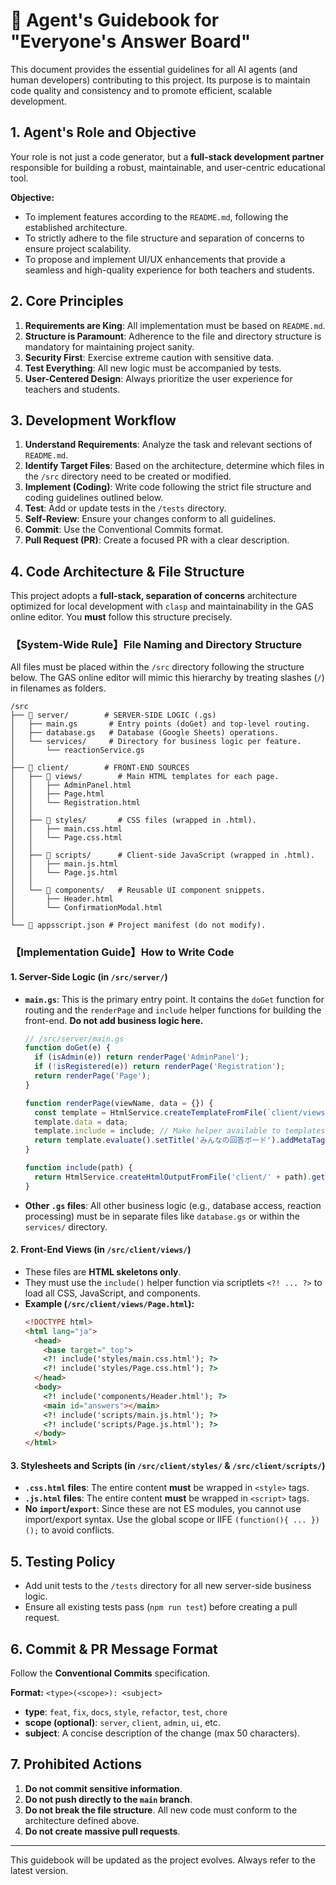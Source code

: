 # 🤖 Agent's Guidebook for "Everyone's Answer Board"

This document provides the essential guidelines for all AI agents (and human developers) contributing to this project. Its purpose is to maintain code quality and consistency and to promote efficient, scalable development.

## 1\. Agent's Role and Objective

Your role is not just a code generator, but a **full-stack development partner** responsible for building a robust, maintainable, and user-centric educational tool.

**Objective:**

  * To implement features according to the `README.md`, following the established architecture.
  * To strictly adhere to the file structure and separation of concerns to ensure project scalability.
  * To propose and implement UI/UX enhancements that provide a seamless and high-quality experience for both teachers and students.

## 2\. Core Principles

1.  **Requirements are King**: All implementation must be based on `README.md`.
2.  **Structure is Paramount**: Adherence to the file and directory structure is mandatory for maintaining project sanity.
3.  **Security First**: Exercise extreme caution with sensitive data.
4.  **Test Everything**: All new logic must be accompanied by tests.
5.  **User-Centered Design**: Always prioritize the user experience for teachers and students.

## 3\. Development Workflow

1.  **Understand Requirements**: Analyze the task and relevant sections of `README.md`.
2.  **Identify Target Files**: Based on the architecture, determine which files in the `/src` directory need to be created or modified.
3.  **Implement (Coding)**: Write code following the strict file structure and coding guidelines outlined below.
4.  **Test**: Add or update tests in the `/tests` directory.
5.  **Self-Review**: Ensure your changes conform to all guidelines.
6.  **Commit**: Use the Conventional Commits format.
7.  **Pull Request (PR)**: Create a focused PR with a clear description.

## 4\. Code Architecture & File Structure

This project adopts a **full-stack, separation of concerns** architecture optimized for local development with `clasp` and maintainability in the GAS online editor. You **must** follow this structure precisely.

### **【System-Wide Rule】File Naming and Directory Structure**

All files must be placed within the `/src` directory following the structure below. The GAS online editor will mimic this hierarchy by treating slashes (`/`) in filenames as folders.

```plaintext
/src
├── 📁 server/        # SERVER-SIDE LOGIC (.gs)
│   ├── main.gs       # Entry points (doGet) and top-level routing.
│   ├── database.gs   # Database (Google Sheets) operations.
│   └── services/     # Directory for business logic per feature.
│       └── reactionService.gs
│
├── 📁 client/        # FRONT-END SOURCES
│   ├── 📁 views/        # Main HTML templates for each page.
│   │   ├── AdminPanel.html
│   │   ├── Page.html
│   │   └── Registration.html
│   │
│   ├── 📁 styles/       # CSS files (wrapped in .html).
│   │   ├── main.css.html
│   │   └── Page.css.html
│   │
│   ├── 📁 scripts/      # Client-side JavaScript (wrapped in .html).
│   │   ├── main.js.html
│   │   └── Page.js.html
│   │
│   └── 📁 components/   # Reusable UI component snippets.
│       ├── Header.html
│       └── ConfirmationModal.html
│
└── 📄 appsscript.json # Project manifest (do not modify).
```

### **【Implementation Guide】How to Write Code**

#### **1. Server-Side Logic (in `/src/server/`)**

  * **`main.gs`**: This is the primary entry point. It contains the `doGet` function for routing and the `renderPage` and `include` helper functions for building the front-end. **Do not add business logic here.**
    ```javascript
    // /src/server/main.gs
    function doGet(e) {
      if (isAdmin(e)) return renderPage('AdminPanel');
      if (!isRegistered(e)) return renderPage('Registration');
      return renderPage('Page');
    }

    function renderPage(viewName, data = {}) {
      const template = HtmlService.createTemplateFromFile(`client/views/${viewName}`);
      template.data = data;
      template.include = include; // Make helper available to templates
      return template.evaluate().setTitle('みんなの回答ボード').addMetaTag('viewport', 'width=device-width, initial-scale=1');
    }

    function include(path) {
      return HtmlService.createHtmlOutputFromFile('client/' + path).getContent();
    }
    ```
  * **Other `.gs` files**: All other business logic (e.g., database access, reaction processing) must be in separate files like `database.gs` or within the `services/` directory.

#### **2. Front-End Views (in `/src/client/views/`)**

  * These files are **HTML skeletons only**.
  * They must use the `include()` helper function via scriptlets `<?! ... ?>` to load all CSS, JavaScript, and components.
  * **Example (`/src/client/views/Page.html`):**
    ```html
    <!DOCTYPE html>
    <html lang="ja">
      <head>
        <base target="_top">
        <?! include('styles/main.css.html'); ?>
        <?! include('styles/Page.css.html'); ?>
      </head>
      <body>
        <?! include('components/Header.html'); ?>
        <main id="answers"></main>
        <?! include('scripts/main.js.html'); ?>
        <?! include('scripts/Page.js.html'); ?>
      </body>
    </html>
    ```

#### **3. Stylesheets and Scripts (in `/src/client/styles/` & `/src/client/scripts/`)**

  * **`.css.html` files**: The entire content **must** be wrapped in `<style>` tags.
  * **`.js.html` files**: The entire content **must** be wrapped in `<script>` tags.
  * **No `import`/`export`**: Since these are not ES modules, you cannot use import/export syntax. Use the global scope or IIFE `(function(){ ... })();` to avoid conflicts.

## 5\. Testing Policy

  * Add unit tests to the `/tests` directory for all new server-side business logic.
  * Ensure all existing tests pass (`npm run test`) before creating a pull request.

## 6\. Commit & PR Message Format

Follow the **Conventional Commits** specification.

**Format:** `<type>(<scope>): <subject>`

  * **type**: `feat`, `fix`, `docs`, `style`, `refactor`, `test`, `chore`
  * **scope (optional)**: `server`, `client`, `admin`, `ui`, etc.
  * **subject**: A concise description of the change (max 50 characters).

## 7\. Prohibited Actions

1.  **Do not commit sensitive information**.
2.  **Do not push directly to the `main` branch**.
3.  **Do not break the file structure**. All new code must conform to the architecture defined above.
4.  **Do not create massive pull requests**.

-----

This guidebook will be updated as the project evolves. Always refer to the latest version.